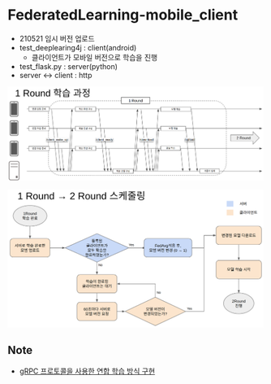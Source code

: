 # FederatedLearning-mobile_client

- 210521 임시 버전 업로드
- test_deeplearing4j : client(android)
  - 클라이언트가 모바일 버전으로 학습을 진행
- test_flask.py : server(python)
- server <-> client : http 

![1round training](./img/1round.png)

![round training scheduling](./img/1round->2round.png)

## Note
- [gRPC 프로토콜을 사용한 연합 학습 방식 구현](https://github.com/HwangDongJun/FederatedLearning-gRPC)
